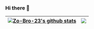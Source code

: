 ### Hi there 👋

<!--
**Zo-Bro-23/Zo-Bro-23** is a ✨ _special_ ✨ repository because its `README.md` (this file) appears on your GitHub profile.

Here are some ideas to get you started:

- 🔭 I’m currently working on ...
- 🌱 I’m currently learning ...
- 👯 I’m looking to collaborate on ...
- 🤔 I’m looking for help with ...
- 💬 Ask me about ...
- 📫 How to reach me: ...
- 😄 Pronouns: ...
- ⚡ Fun fact: ...
-->

| <a href="#"><img align="center" src="https://github-readme-stats.vercel.app/api?username=Zo-Bro-23&count_private=true&show_icons=true&theme=radical&include_all_commits=true&hide_border=true" alt="Zo-Bro-23's github stats" /></a> | <a href="#"><img align="center" src="https://github-readme-stats.vercel.app/api/top-langs/?username=Zo-Bro-23&theme=radical&layout=compact&hide_border=true" /></a> |
| ------------- | ------------- |
